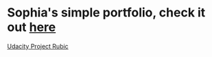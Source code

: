 # Sophia's simple portfolio, check it out [here](https://bunnydeviloper.github.io/simple-portfolio/)

[Udacity Project Rubic](https://review.udacity.com/#!/rubrics/45/view)
